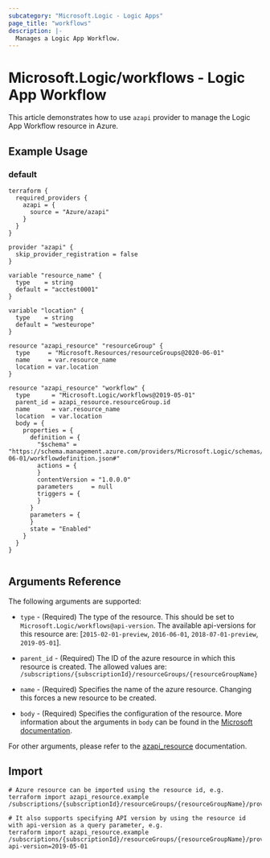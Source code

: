 ```yaml
---
subcategory: "Microsoft.Logic - Logic Apps"
page_title: "workflows"
description: |-
  Manages a Logic App Workflow.
---
```


# Microsoft.Logic/workflows - Logic App Workflow

This article demonstrates how to use `azapi` provider to manage the Logic App Workflow resource in Azure.

## Example Usage

### default

```hcl
terraform {
  required_providers {
    azapi = {
      source = "Azure/azapi"
    }
  }
}

provider "azapi" {
  skip_provider_registration = false
}

variable "resource_name" {
  type    = string
  default = "acctest0001"
}

variable "location" {
  type    = string
  default = "westeurope"
}

resource "azapi_resource" "resourceGroup" {
  type     = "Microsoft.Resources/resourceGroups@2020-06-01"
  name     = var.resource_name
  location = var.location
}

resource "azapi_resource" "workflow" {
  type      = "Microsoft.Logic/workflows@2019-05-01"
  parent_id = azapi_resource.resourceGroup.id
  name      = var.resource_name
  location  = var.location
  body = {
    properties = {
      definition = {
        "$schema" = "https://schema.management.azure.com/providers/Microsoft.Logic/schemas/2016-06-01/workflowdefinition.json#"
        actions = {
        }
        contentVersion = "1.0.0.0"
        parameters     = null
        triggers = {
        }
      }
      parameters = {
      }
      state = "Enabled"
    }
  }
}


```



## Arguments Reference

The following arguments are supported:

* `type` - (Required) The type of the resource. This should be set to `Microsoft.Logic/workflows@api-version`. The available api-versions for this resource are: [`2015-02-01-preview`, `2016-06-01`, `2018-07-01-preview`, `2019-05-01`].

* `parent_id` - (Required) The ID of the azure resource in which this resource is created. The allowed values are:  
  `/subscriptions/{subscriptionId}/resourceGroups/{resourceGroupName}`

* `name` - (Required) Specifies the name of the azure resource. Changing this forces a new resource to be created.

* `body` - (Required) Specifies the configuration of the resource. More information about the arguments in `body` can be found in the [Microsoft documentation](https://learn.microsoft.com/en-us/azure/templates/Microsoft.Logic/workflows?pivots=deployment-language-terraform).

For other arguments, please refer to the [azapi_resource](https://registry.terraform.io/providers/Azure/azapi/latest/docs/resources/resource) documentation.

## Import

 ```shell
 # Azure resource can be imported using the resource id, e.g.
 terraform import azapi_resource.example /subscriptions/{subscriptionId}/resourceGroups/{resourceGroupName}/providers/Microsoft.Logic/workflows/{resourceName}
 
 # It also supports specifying API version by using the resource id with api-version as a query parameter, e.g.
 terraform import azapi_resource.example /subscriptions/{subscriptionId}/resourceGroups/{resourceGroupName}/providers/Microsoft.Logic/workflows/{resourceName}?api-version=2019-05-01
 ```
